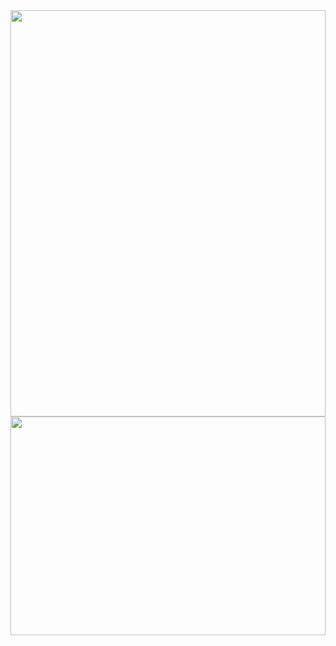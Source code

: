 <a href="https://www.linkedin.com/in/sotiris-kar/">
  <img align="center" src="https://github.com/mayankchaudhary26/Cool-Readme-ideas/blob/master/data/screen open.gif" width="100%" height="650px"/>
</a>
<img src="https://user-images.githubusercontent.com/36128807/227653372-92c1155d-6234-454c-a22d-fedce10fe459.svg" width="100%" height="350px"/>
